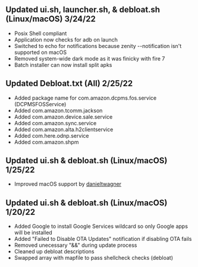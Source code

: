 ## Updated ui.sh, launcher.sh, & debloat.sh (Linux/macOS) 3/24/22
- Posix Shell compliant
- Application now checks for adb on launch
- Switched to echo for notifications because zenity --notification isn't supported on macOS
- Removed system-wide dark mode as it was finicky with fire 7
- Batch installer can now install split apks

## Updated Debloat.txt (All) 2/25/22
- Added package name for com.amazon.dcpms.fos.service (DCPMSFOSService)
- Added com.amazon.tcomm.jackson
- Added com.amazon.device.sale.service
- Added com.amazon.sync.service
- Added com.amazon.alta.h2clientservice
- Added com.here.odnp.service
- Added com.amazon.shpm

## Updated ui.sh & debloat.sh (Linux/macOS) 1/25/22
- Improved macOS support by [danieltwagner](https://github.com/danieltwagner)

## Updated ui.sh & debloat.sh (Linux/macOS) 1/20/22
- Added Google to  install Google Services wildcard so only Google apps will be installed
- Added "Failed to Disable OTA Updates" notification if disabling OTA fails
- Removed unecessary "&&" during update process
- Cleaned up debloat descriptions
- Swapped array with mapfile to pass shellcheck checks (debloat)
